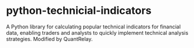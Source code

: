 # python-technicial-indicators
A Python library for calculating popular technical indicators for financial data, enabling traders and analysts to quickly implement technical analysis strategies. Modified by QuantRelay.
